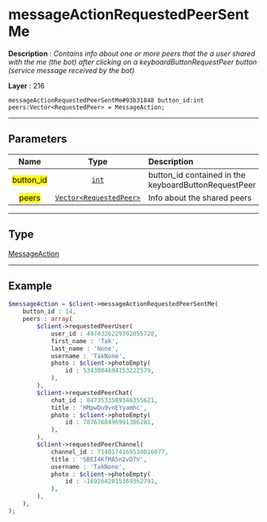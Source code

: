 # messageActionRequestedPeerSentMe

**Description** : *Contains info about one or more peers that the a user shared with the me \(the bot\) after clicking on a keyboardButtonRequestPeer button \(service message received by the bot\)*

**Layer** : 216

```tl
messageActionRequestedPeerSentMe#93b31848 button_id:int peers:Vector<RequestedPeer> = MessageAction;
```

---

## Parameters

| Name | Type | Description |
| :---: | :---: | :--- |
| <mark>button_id</mark> | [`int`](type/int) | button_id contained in the keyboardButtonRequestPeer |
| <mark>peers</mark> | [`Vector<RequestedPeer>`](type/RequestedPeer) | Info about the shared peers |

---

## Type

[MessageAction](type/MessageAction)

---

## Example

```php
$messageAction = $client->messageActionRequestedPeerSentMe(
	button_id : 14,
	peers : array(
		$client->requestedPeerUser(
			user_id : 4974326229392055728,
			first_name : 'Tak',
			last_name : 'None',
			username : 'TakNone',
			photo : $client->photoEmpty(
				id : 5343004694153222579,
			),
		),
		$client->requestedPeerChat(
			chat_id : 8473533589346355621,
			title : 'HMpwDu9vnEYyamhc',
			photo : $client->photoEmpty(
				id : 7876768496991386281,
			),
		),
		$client->requestedPeerChannel(
			channel_id : 7140174169538016077,
			title : 'SBEI4KfMA5n2vD7V',
			username : 'TakNone',
			photo : $client->photoEmpty(
				id : -1692642015369362791,
			),
		),
	),
);
```